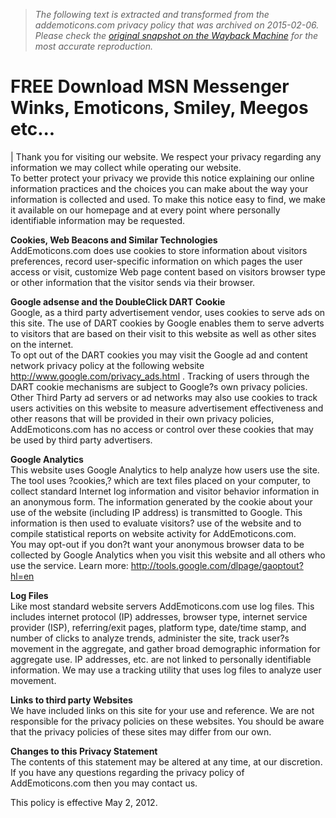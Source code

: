 > *The following text is extracted and transformed from the addemoticons.com privacy policy that was archived on 2015-02-06. Please check the [original snapshot on the Wayback Machine](https://web.archive.org/web/20150206060713id_/http%3A//www.addemoticons.com/privacy_policy.html) for the most accurate reproduction.*

# FREE Download MSN Messenger Winks, Emoticons, Smiley, Meegos etc...

|  Thank you for visiting our website. We respect your privacy regarding any information we may collect while operating our website.  
To better protect your privacy we provide this notice explaining our online information practices and the choices you can make about the way your information is collected and used. To make this notice easy to find, we make it available on our homepage and at every point where personally identifiable information may be requested.

**Cookies, Web Beacons and Similar Technologies**  
AddEmoticons.com does use cookies to store information about visitors preferences, record user-specific information on which pages the user access or visit, customize Web page content based on visitors browser type or other information that the visitor sends via their browser.

**Google adsense and the DoubleClick DART Cookie**  
Google, as a third party advertisement vendor, uses cookies to serve ads on this site. The use of DART cookies by Google enables them to serve adverts to visitors that are based on their visit to this website as well as other sites on the internet.  
To opt out of the DART cookies you may visit the Google ad and content network privacy policy at the following website http://www.google.com/privacy_ads.html . Tracking of users through the DART cookie mechanisms are subject to Google?s own privacy policies.  
Other Third Party ad servers or ad networks may also use cookies to track users activities on this website to measure advertisement effectiveness and other reasons that will be provided in their own privacy policies, AddEmoticons.com has no access or control over these cookies that may be used by third party advertisers.

**Google Analytics**  
This website uses Google Analytics to help analyze how users use the site. The tool uses ?cookies,? which are text files placed on your computer, to collect standard Internet log information and visitor behavior information in an anonymous form. The information generated by the cookie about your use of the website (including IP address) is transmitted to Google. This information is then used to evaluate visitors? use of the website and to compile statistical reports on website activity for AddEmoticons.com.  
You may opt-out if you don?t want your anonymous browser data to be collected by Google Analytics when you visit this website and all others who use the service. Learn more: http://tools.google.com/dlpage/gaoptout?hl=en

**Log Files**  
Like most standard website servers AddEmoticons.com use log files. This includes internet protocol (IP) addresses, browser type, internet service provider (ISP), referring/exit pages, platform type, date/time stamp, and number of clicks to analyze trends, administer the site, track user?s movement in the aggregate, and gather broad demographic information for aggregate use. IP addresses, etc. are not linked to personally identifiable information. We may use a tracking utility that uses log files to analyze user movement.

**Links to third party Websites**  
We have included links on this site for your use and reference. We are not responsible for the privacy policies on these websites. You should be aware that the privacy policies of these sites may differ from our own.

**Changes to this Privacy Statement**  
The contents of this statement may be altered at any time, at our discretion. If you have any questions regarding the privacy policy of AddEmoticons.com then you may contact us.

This policy is effective May 2, 2012. 
